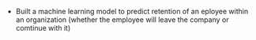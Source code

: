 - Built a machine learning model to predict retention of an eployee within an organization (whether the employee will leave the company or comtinue with it)